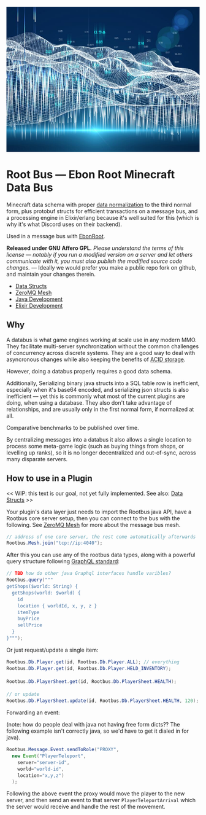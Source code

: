 ![rootbus](docs/databus.jpg)

# Root Bus — Ebon Root Minecraft Data Bus

Minecraft data schema with proper [data normalization](https://en.wikipedia.org/wiki/Database_normalization) to the third normal form,
plus protobuf structs for efficient transactions on a message bus, and a
processing engine in Elixir/erlang because it's well suited for this (which is
why it's what Discord uses on their backend).

Used in a message bus with [EbonRoot](https://ebonroot.com).

**Released under GNU Affero GPL.** *Please understand the terms of this license — notably if you run a modified version on a server and let others communicate with it, you must also publish the modified source code changes.* — Ideally we would prefer you make a public repo fork on github, and maintain your changes therein.

* [Data Structs](docs/data-structs.md)
* [ZeroMQ Mesh](docs/zeromq-mesh.md)
* [Java Development](docs/java.md)
* [Elixir Development](docs/elixir.md)

## Why

A databus is what game engines working at scale use in any modern MMO.  They
facilitate multi-server synchronization without the common challenges of
concurrency across discrete systems.  They are a good way to deal with
asyncronous changes while also keeping the benefits of [ACID storage](https://en.wikipedia.org/wiki/ACID).

However, doing a databus properly requires a good data schema.

Additionally, Serializing binary java structs into a SQL table row is
inefficient, especially when it's base64 encoded, and serializing json
structs is also inefficient — yet this is commonly what most of the current
plugins are doing, when using a database.  They also don't take advantage
of relationships, and are usually only in the first normal form, if normalized
at all.

Comparative benchmarks to be published over time.

By centralizing messages into a databus it also allows a single location
to process some meta-game logic (such as buying things from shops, or
levelling up ranks), so it is no longer decentralized and out-of-sync, across
many disparate servers.


## How to use in a Plugin

<< WIP: this text is our goal, not yet fully implemented.  See also: [Data Structs](docs/data-structs.md) >>

Your plugin's data layer just needs to import the Rootbus java API, have a
Rootbus core server setup, then you can connect to the bus with the following.  See [ZeroMQ Mesh](docs/zeromq-mesh.md) for more about the
message bus mesh.

```java
// address of one core server, the rest come automatically afterwards
Rootbus.Mesh.join("tcp://ip:4040");
```

After this you can use any of the rootbus data types, along with a powerful query structure following [GraphQL standard](https://graphql.org):

```java
// TBD how do other java Graphql interfaces handle varibles?
Rootbus.query("""
getShops($world: String) {
  getShops(world: $world) {
    id
    location { worldId, x, y, z }
    itemType
    buyPrice
    sellPrice
  }
}""");
```

Or just request/update a single item:

```java
Rootbus.Db.Player.get(id, Rootbus.Db.Player.ALL); // everything
Rootbus.Db.Player.get(id, Rootbus.Db.Player.HELD_INVENTORY);

Rootbus.Db.PlayerSheet.get(id, Rootbus.Db.PlayerSheet.HEALTH);

// or update
Rootbus.Db.PlayerSheet.update(id, Rootbus.Db.PlayerSheet.HEALTH, 120);
```

Forwarding an event:

(note: how do people deal with java not having free form dicts??  The following example isn't correctly java, so we'd have to get it dialed in for java).

```java
Rootbus.Message.Event.sendToRole("PROXY",
  new Event("PlayerTeleport",
    server="server-id",
    world="world-id",
    location="x,y,z")
  );
```

Following the above event the proxy would move the player to the new server, and then send an event to that server `PlayerTeleportArrival` which the server
would receive and handle the rest of the movement.
